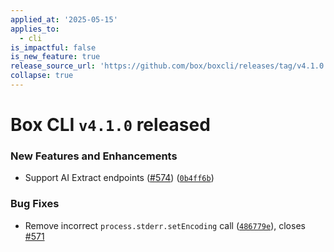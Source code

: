 ```yaml
---
applied_at: '2025-05-15'
applies_to:
  - cli
is_impactful: false
is_new_feature: true
release_source_url: 'https://github.com/box/boxcli/releases/tag/v4.1.0'
collapse: true
---
```


# Box CLI `v4.1.0` released

### New Features and Enhancements

* Support AI Extract endpoints ([#574][1]) ([`0b4ff6b`][2])

### Bug Fixes

* Remove incorrect `process.stderr.setEncoding` call ([`486779e`][3]), closes [#571][4]

[1]: https://github.com/box/boxcli/issues/574

[2]: https://github.com/box/boxcli/commit/0b4ff6b63c8707c6842f3812d2a69071d195b799

[3]: https://github.com/box/boxcli/commit/486779ee3b8403805286b7ae6d3ab5c802c6f948

[4]: https://github.com/box/boxcli/issues/571
